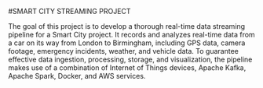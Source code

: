 #SMART CITY STREAMING PROJECT

The goal of this project is to develop a thorough real-time data streaming pipeline for a Smart City project. It records and analyzes real-time data from a car on its way from London to Birmingham, including GPS data, camera footage, emergency incidents, weather, and vehicle data. To guarantee effective data ingestion, processing, storage, and visualization, the pipeline makes use of a combination of Internet of Things devices, Apache Kafka, Apache Spark, Docker, and AWS services.
